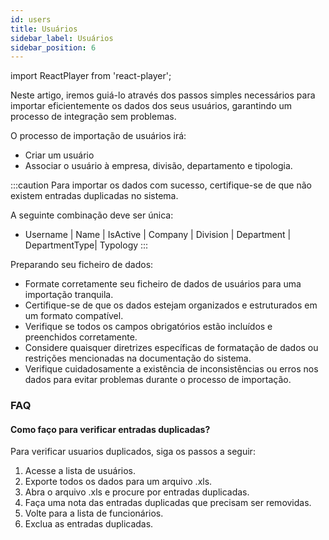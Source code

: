 ```yaml
---
id: users
title: Usuários
sidebar_label: Usuários
sidebar_position: 6
---
```


import ReactPlayer from 'react-player';

Neste artigo, iremos guiá-lo através dos passos simples necessários para importar eficientemente os dados dos seus usuários, garantindo um processo de integração sem problemas.

O processo de importação de usuários irá:

- Criar um usuário
- Associar o usuário à empresa, divisão, departamento e tipologia.

<ReactPlayer controls muted url='/video/Import_Users.mov' />

:::caution
Para importar os dados com sucesso, certifique-se de que não existem entradas duplicadas no sistema.

A seguinte combinação deve ser única:

- Username | Name | IsActive | Company | Division | Department | DepartmentType| Typology
  :::

Preparando seu ficheiro de dados:

- Formate corretamente seu ficheiro de dados de usuários para uma importação tranquila.
- Certifique-se de que os dados estejam organizados e estruturados em um formato compatível.
- Verifique se todos os campos obrigatórios estão incluídos e preenchidos corretamente.
- Considere quaisquer diretrizes específicas de formatação de dados ou restrições mencionadas na documentação do sistema.
- Verifique cuidadosamente a existência de inconsistências ou erros nos dados para evitar problemas durante o processo de importação.

### FAQ

#### Como faço para verificar entradas duplicadas?

Para verificar usuarios duplicados, siga os passos a seguir:

1. Acesse a lista de usuários.
2. Exporte todos os dados para um arquivo .xls.
3. Abra o arquivo .xls e procure por entradas duplicadas.
4. Faça uma nota das entradas duplicadas que precisam ser removidas.
5. Volte para a lista de funcionários.
6. Exclua as entradas duplicadas.
